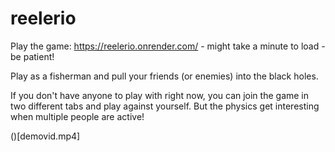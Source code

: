 # reelerio
 
Play the game: https://reelerio.onrender.com/ - might take a minute to load - be patient!

Play as a fisherman and pull your friends (or enemies) into the black holes.

If you don't have anyone to play with right now, you can join the game in two different tabs and play against yourself. But the physics get interesting when multiple people are active!


()[demovid.mp4]
